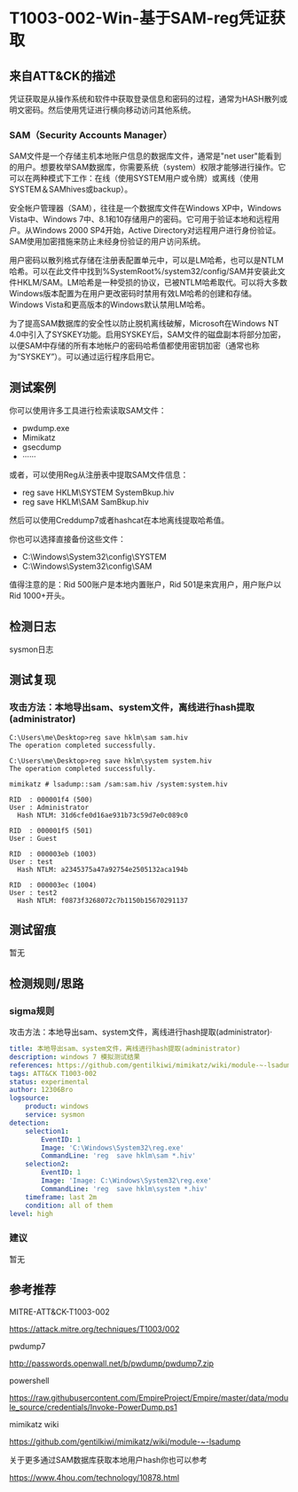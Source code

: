 # T1003-002-Win-基于SAM-reg凭证获取

## 来自ATT&CK的描述

凭证获取是从操作系统和软件中获取登录信息和密码的过程，通常为HASH散列或明文密码。然后使用凭证进行横向移动访问其他系统。

### SAM（Security Accounts Manager）

SAM文件是一个存储主机本地账户信息的数据库文件，通常是"net user"能看到的用户。想要枚举SAM数据库，你需要系统（system）权限才能够进行操作。它可以在两种模式下工作：在线（使用SYSTEM用户或令牌）或离线（使用SYSTEM＆SAMhives或backup）。

安全帐户管理器（SAM），往往是一个数据库文件在Windows XP中，Windows Vista中、Windows 7中、8.1和10存储用户的密码。它可用于验证本地和远程用户。从Windows 2000 SP4开始，Active Directory对远程用户进行身份验证。SAM使用加密措施来防止未经身份验证的用户访问系统。

用户密码以散列格式存储在注册表配置单元中，可以是LM哈希，也可以是NTLM哈希。可以在此文件中找到%SystemRoot%/system32/config/SAM并安装此文件HKLM/SAM。LM哈希是一种受损的协议，已被NTLM哈希取代。可以将大多数Windows版本配置为在用户更改密码时禁用有效LM哈希的创建和存储。Windows Vista和更高版本的Windows默认禁用LM哈希。

为了提高SAM数据库的安全性以防止脱机离线破解，Microsoft在Windows NT 4.0中引入了SYSKEY功能。启用SYSKEY后，SAM文件的磁盘副本将部分加密，以便SAM中存储的所有本地帐户的密码哈希值都使用密钥加密（通常也称为“SYSKEY”）。可以通过运行程序启用它。

## 测试案例

你可以使用许多工具进行检索读取SAM文件：

- pwdump.exe
- Mimikatz
- gsecdump
- ······

或者，可以使用Reg从注册表中提取SAM文件信息：

- reg save HKLM\SYSTEM SystemBkup.hiv
- reg save HKLM\SAM SamBkup.hiv

然后可以使用Creddump7或者hashcat在本地离线提取哈希值。

你也可以选择直接备份这些文件：

- C:\Windows\System32\config\SYSTEM
- C:\Windows\System32\config\SAM

值得注意的是：Rid 500账户是本地内置账户，Rid 501是来宾用户，用户账户以Rid 1000+开头。

## 检测日志

sysmon日志

## 测试复现

### 攻击方法：本地导出sam、system文件，离线进行hash提取(administrator)

```dos
C:\Users\me\Desktop>reg save hklm\sam sam.hiv
The operation completed successfully.

C:\Users\me\Desktop>reg save hklm\system system.hiv
The operation completed successfully.

mimikatz # lsadump::sam /sam:sam.hiv /system:system.hiv

RID  : 000001f4 (500)
User : Administrator
  Hash NTLM: 31d6cfe0d16ae931b73c59d7e0c089c0

RID  : 000001f5 (501)
User : Guest

RID  : 000003eb (1003)
User : test
  Hash NTLM: a2345375a47a92754e2505132aca194b

RID  : 000003ec (1004)
User : test2
  Hash NTLM: f0873f3268072c7b1150b15670291137
```

## 测试留痕

暂无

## 检测规则/思路

### sigma规则

攻击方法：本地导出sam、system文件，离线进行hash提取(administrator)·

```yml
title: 本地导出sam、system文件，离线进行hash提取(administrator)
description: windows 7 模拟测试结果
references: https://github.com/gentilkiwi/mimikatz/wiki/module-~-lsadump
tags: ATT&CK T1003-002
status: experimental
author: 12306Bro
logsource:
​    product: windows
​    service: sysmon
detection:
​    selection1:
​        EventID: 1
​        Image: 'C:\Windows\System32\reg.exe'
​        CommandLine: 'reg  save hklm\sam *.hiv'
​    selection2:
​        EventID: 1
​        Image: 'Image: C:\Windows\System32\reg.exe'
​        CommandLine: 'reg  save hklm\system *.hiv'
​    timeframe: last 2m
​    condition: all of them
level: high
```

### 建议

暂无

## 参考推荐

MITRE-ATT&CK-T1003-002

<https://attack.mitre.org/techniques/T1003/002>

pwdump7

<http://passwords.openwall.net/b/pwdump/pwdump7.zip>

powershell

<https://raw.githubusercontent.com/EmpireProject/Empire/master/data/module_source/credentials/Invoke-PowerDump.ps1>

mimikatz wiki

<https://github.com/gentilkiwi/mimikatz/wiki/module-~-lsadump>

关于更多通过SAM数据库获取本地用户hash你也可以参考

<https://www.4hou.com/technology/10878.html>
